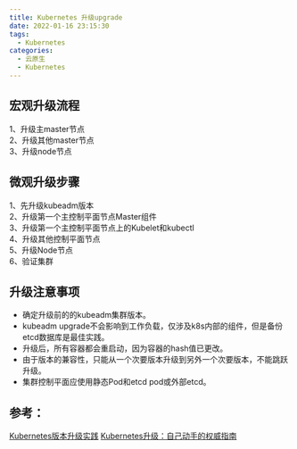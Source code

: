 ```yaml
---
title: Kubernetes 升级upgrade
date: 2022-01-16 23:15:30
tags:
  - Kubernetes
categories: 
  - 云原生
  - Kubernetes  
---
```


<p></p>
<!-- more -->


## 宏观升级流程
1、升级主master节点  
2、升级其他master节点  
3、升级node节点  

## 微观升级步骤
1、先升级kubeadm版本  
2、升级第一个主控制平面节点Master组件  
3、升级第一个主控制平面节点上的Kubelet和kubectl  
4、升级其他控制平面节点  
5、升级Node节点  
6、验证集群  

## 升级注意事项

+ 确定升级前的的kubeadm集群版本。  
+ kubeadm upgrade不会影响到工作负载，仅涉及k8s内部的组件，但是备份etcd数据库是最佳实践。  
+ 升级后，所有容器都会重启动，因为容器的hash值已更改。  
+ 由于版本的兼容性，只能从一个次要版本升级到另外一个次要版本，不能跳跃升级。  
+ 集群控制平面应使用静态Pod和etcd pod或外部etcd。  

## 参考：
[Kubernetes版本升级实践](https://zhuanlan.zhihu.com/p/358338665)
[Kubernetes升级：自己动手的权威指南](https://developer.aliyun.com/article/888380)